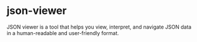 # json-viewer
JSON viewer is a tool that helps you view, interpret, and navigate JSON data in a human-readable and user-friendly format.
